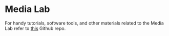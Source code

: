 # Media Lab

For handy tutorials, software tools, and other materials related to the Media Lab refer to [this](https://github.com/jts3k/MediaLab) Github repo.
